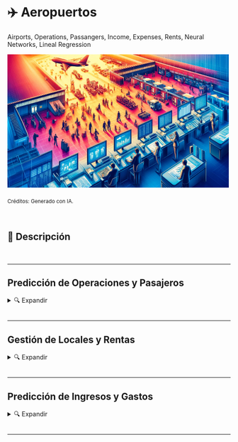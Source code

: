 # ✈️ Aeropuertos
Airports, Operations, Passangers, Income, Expenses, Rents, Neural Networks, Lineal Regression



<img src="https://github.com/vbleal/Airports/blob/main/Imag/DE_WP_Airports.png" width="500" height="300">

<sub>Créditos: Generado con IA.</sub>


<br>

## 📃 Descripción


<br>

---

## Predicción de Operaciones y Pasajeros

<details>
<summary>🔍 Expandir </summary>

<br>   


</details>





<br>

---

## Gestión de Locales y Rentas

<details>
<summary>🔍 Expandir </summary>

<br>   


</details>






<br>

---

## Predicción de Ingresos y Gastos

<details>
<summary>🔍 Expandir </summary>

<br>   


</details>

<br>

---






